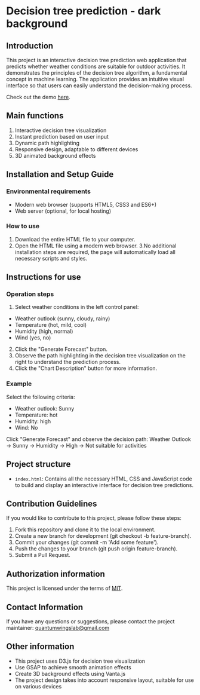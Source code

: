 # Decision tree prediction - dark background

## Introduction

This project is an interactive decision tree prediction web application that predicts whether weather conditions are suitable for outdoor activities. It demonstrates the principles of the decision tree algorithm, a fundamental concept in machine learning. The application provides an intuitive visual interface so that users can easily understand the decision-making process.

Check out the demo [here](https://quantumwings.github.io/Decision-Tree-Prediction-dark-background/).

## Main functions

1. Interactive decision tree visualization
2. Instant prediction based on user input
3. Dynamic path highlighting
4. Responsive design, adaptable to different devices
5. 3D animated background effects

## Installation and Setup Guide

### Environmental requirements

- Modern web browser (supports HTML5, CSS3 and ES6+)
- Web server (optional, for local hosting)

### How to use

1. Download the entire HTML file to your computer.
2. Open the HTML file using a modern web browser.
3.No additional installation steps are required, the page will automatically load all necessary scripts and styles.

## Instructions for use

### Operation steps

1. Select weather conditions in the left control panel:
 - Weather outlook (sunny, cloudy, rainy)
 - Temperature (hot, mild, cool)
 - Humidity (high, normal)
 - Wind (yes, no)
2. Click the "Generate Forecast" button.
3. Observe the path highlighting in the decision tree visualization on the right to understand the prediction process.
4. Click the "Chart Description" button for more information.

### Example

Select the following criteria:
- Weather outlook: Sunny
- Temperature: hot
- Humidity: high
- Wind: No

Click "Generate Forecast" and observe the decision path: Weather Outlook -> Sunny -> Humidity -> High -> Not suitable for activities

## Project structure

- `index.html`: Contains all the necessary HTML, CSS and JavaScript code to build and display an interactive interface for decision tree predictions.

## Contribution Guidelines
If you would like to contribute to this project, please follow these steps:
1. Fork this repository and clone it to the local environment.
2. Create a new branch for development (git checkout -b feature-branch).
3. Commit your changes (git commit -m 'Add some feature').
4. Push the changes to your branch (git push origin feature-branch).
5. Submit a Pull Request.

## Authorization information
This project is licensed under the terms of [MIT](https://opensource.org/licenses/MIT).

## Contact Information
If you have any questions or suggestions, please contact the project maintainer: quantumwingslab@gmail.com

## Other information
- This project uses D3.js for decision tree visualization
- Use GSAP to achieve smooth animation effects
- Create 3D background effects using Vanta.js
- The project design takes into account responsive layout, suitable for use on various devices
